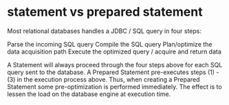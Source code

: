 # statement vs prepared statement
Most relational databases handles a JDBC / SQL query in four steps:

Parse the incoming SQL query
Compile the SQL query
Plan/optimize the data acquisition path
Execute the optimized query / acquire and return data

A Statement will always proceed through the four steps above for each SQL query sent to the database. A Prepared Statement pre-executes steps (1) - (3) in the execution process above. 
Thus, when creating a Prepared Statement some pre-optimization is performed immediately. The effect is to lessen the load on the database engine at execution time.